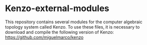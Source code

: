 # Kenzo-external-modules

This repository contains several modules for the computer algebraic topology system called Kenzo. To use these files, it is necessary to download and compile the following version of Kenzo: https://github.com/miguelmarco/kenzo

